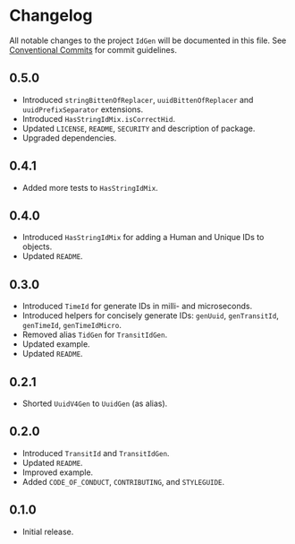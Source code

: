 # Changelog

All notable changes to the project `IdGen` will be documented in this file.
See [Conventional Commits](https://conventionalcommits.org) for commit guidelines.

## 0.5.0

- Introduced `stringBittenOfReplacer`, `uuidBittenOfReplacer` and `uuidPrefixSeparator` extensions.
- Introduced `HasStringIdMix.isCorrectHid`.
- Updated `LICENSE`, `README`, `SECURITY` and description of package.
- Upgraded dependencies.

## 0.4.1

- Added more tests to `HasStringIdMix`.

## 0.4.0

- Introduced `HasStringIdMix` for adding a Human and Unique IDs to objects.
- Updated `README`.

## 0.3.0

- Introduced `TimeId` for generate IDs in milli- and microseconds.
- Introduced helpers for concisely generate IDs: `genUuid`, `genTransitId`, `genTimeId`, `genTimeIdMicro`.
- Removed alias `TidGen` for `TransitIdGen`.
- Updated example.
- Updated `README`.

## 0.2.1

- Shorted `UuidV4Gen` to `UuidGen` (as alias).

## 0.2.0

- Introduced `TransitId` and `TransitIdGen`.
- Updated `README`.
- Improved example.
- Added `CODE_OF_CONDUCT`, `CONTRIBUTING`, and `STYLEGUIDE`.

## 0.1.0

- Initial release.
